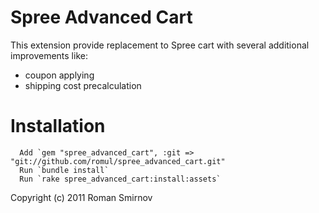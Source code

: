 Spree Advanced Cart
=================

This extension provide replacement to Spree cart with several additional improvements like:

* coupon applying
* shipping cost precalculation


Installation
============

      Add `gem "spree_advanced_cart", :git => "git://github.com/romul/spree_advanced_cart.git"
      Run `bundle install`
      Run `rake spree_advanced_cart:install:assets`


Copyright (c) 2011 Roman Smirnov
